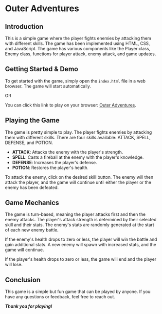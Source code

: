 # Outer Adventures

## Introduction

This is a simple game where the player fights enemies by attacking them with different skills. The game has been implemented using HTML, CSS, and JavaScript. The game has various components like the Player class, Enemy class, functions for player attack, enemy attack, and game updates.

## Getting Started & Demo

To get started with the game, simply open the `index.html` file in a web browser. The game will start automatically.

OR

You can click this link to play on your browser: [Outer Adventures](https://dookietrukie.github.io/Project1Game-OuterAdventures/).

## Playing the Game

The game is pretty simple to play. The player fights enemies by attacking them with different skills. There are four skills available: ATTACK, SPELL, DEFENSE, and POTION.

* **ATTACK**: Attacks the enemy with the player's strength.
* **SPELL**: Casts a fireball at the enemy with the player's knowledge.
* **DEFENSE**: Increases the player's defense.
* **POTION**: Restores the player's health.

To attack the enemy, click on the desired skill button. The enemy will then attack the player, and the game will continue until either the player or the enemy has been defeated.

## Game Mechanics

The game is turn-based, meaning the player attacks first and then the enemy attacks. The player's attack strength is determined by their selected skill and their stats. The enemy's stats are randomly generated at the start of each new enemy battle.

If the enemy's health drops to zero or less, the player will win the battle and gain additional stats. A new enemy will spawn with increased stats, and the game will continue.

If the player's health drops to zero or less, the game will end and the player will lose.

## Conclusion

This game is a simple but fun game that can be played by anyone. If you have any questions or feedback, feel free to reach out. 

**_Thank you for playing!_**